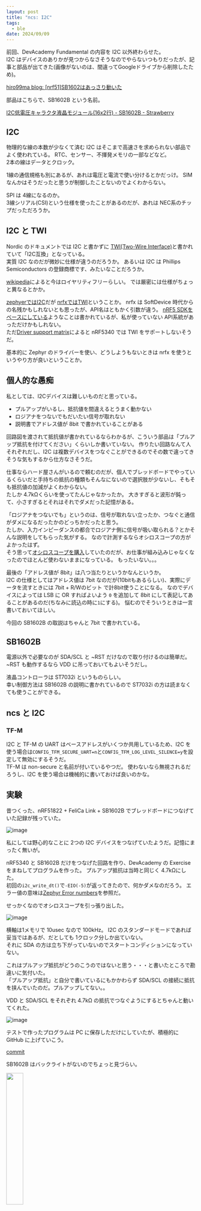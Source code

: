 ```yaml
---
layout: post
title: "ncs: I2C"
tags:
  - ble
date: 2024/09/09
---
```


前回、DevAcademy Fundamental の内容を I2C 以外終わらせた。  
I2C はデバイスのありかが見つからなさそうなのでやらないつもりだったが、記事と部品が出てきた(画像がないのは、間違ってGoogleドライブから削除したため)。

[hiro99ma blog: \[nrf51\]SB1602はあっさり動いた](https://hiro99ma.blogspot.com/2015/04/nrf51sb1602.html)

部品はこちらで、SB1602B という名前。

[I2C低電圧キャラクタ液晶モジュール(16x2行) - SB1602B - Strawberry](https://strawberry-linux.com/catalog/items?code=27001)

## I2C

物理的な線の本数が少なくて済む I2C はそこまで高速さを求められない部品でよく使われている。
RTC、センサー、不揮発メモリの一部などなど。  
2本の線はデータとクロック。

1線の通信規格も別にあるが、あれは電圧と電流で使い分けるとかだっけ。
SIMなんかはそうだったと思うが制御したことないのでよくわからない。

SPI は 4線になるのか。  
3線シリアル(CSI)という仕様を使ったことがあるのだが、あれは NEC系のチップだっただろうか。

## I2C と TWI

Nordic のドキュメントでは I2C と書かずに [TWI(Two-Wire Interface)](https://academy.nordicsemi.com/courses/nrf-connect-sdk-fundamentals/lessons/lesson-6-serial-com-i2c/topic/i2c-protocol/)と書かれていて「I2C互換」となっている。  
実質 I2C なのだが微妙に仕様が違うのだろうか。
あるいは I2C は Phillips Semiconductors の登録商標です、みたいなことだろうか。

[wikipedia](https://ja.wikipedia.org/wiki/I2C)によると今はロイヤリティフリーらしい。
では厳密には仕様がちょっと異なるとかか。

[zephyerではI2C](https://docs.nordicsemi.com/bundle/ncs-latest/page/zephyr/hardware/peripherals/i2c.html)だが [nrfxではTWI](https://docs.nordicsemi.com/bundle/ncs-2.6.1/page/nrfx/drivers/twi/index.html)ということか。
nrfx は SoftDevice 時代からの名残かもしれないとも思ったが、API名はともかく引数が違う。
[nRF5 SDKをベースにしている](https://docs.nordicsemi.com/bundle/ncs-2.6.1/page/nrfx/index.html)ようなことは書かれているが、私が使っていない API系統があっただけかもしれない。  
ただ[Driver support matrix](https://docs.nordicsemi.com/bundle/ncs-2.6.1/page/nrfx/drv_supp_matrix.html#nrfx_drv_supp_matrix_1nrfx_drv_supp_matrix_table)によると nRF5340 では TWI をサポートしないそうだ。

基本的に Zephyr のドライバーを使い、どうしようもないときは nrfx を使うというやり方が良いということか。

## 個人的な愚痴

私としては、I2Cデバイスは難しいものだと思っている。

* プルアップがいるし、抵抗値を間違えるとうまく動かない
* ロジアナをつないでもだいたい信号が取れない
* 説明書でアドレス値が 8bit で書かれていることがある

回路図を渡されて抵抗値が書かれているならわかるが、こういう部品は「プルアップ抵抗を付けてください」くらいしか書いていない。
作りたい回路なんて人それぞれだし、I2C は複数デバイスをつなぐことができるのでその数で違ってきそうな気もするから仕方なさそうだ。

仕事ならハード屋さんがいるので頼むのだが、個人でブレッドボードでやっているくらいだと手持ちの抵抗の種類もそんなにないので選択肢が少ないし、そもそも抵抗値の加減がよくわからない。  
たしか 4.7kΩくらいを使ってたんじゃなかったか。
大きすぎると波形が鈍って、小さすぎるとそれはそれでダメだった記憶がある。

「ロジアナをつないでも」というのは、信号が取れない立ったか、つなぐと通信がダメになるだったかのどっちかだったと思う。  
たしか、入力インピーダンスの都合でロジアナ側に信号が吸い取られる？とかそんな説明をしてもらった気がする。
なので計測するならオシロスコープの方がよかったはず。  
そう思って[オシロスコープを購入](https://hiro99ma.blogspot.com/2019/03/blog-post.html)していたのだが、お仕事が組み込みじゃなくなったのでほとんど使わないままになっている。
もったいない。。。

最後の「アドレス値が 8bit」は八つ当たりというかなんというか。  
I2C の仕様としてはアドレス値は 7bit なのだが(10bitもあるらしい)、実際にデータを流すときには 7bit + R/Wのビット で計8bit使うことになる。
なのでデバイスによっては LSB に OR すればよいよう `0` を追加して 8bit にして表記してあることがあるのだ(ちなみに読込の時に`1`にする)。
悩むのでそういうときは一言書いておいてほしい。

今回の SB1602B の取説はちゃんと 7bit で書かれている。

## SB1602B

電源以外で必要なのが SDA/SCL と ~RST だけなので取り付けるのは簡単だ。  
~RST も動作するなら VDD に吊っておいてもよいそうだし。

液晶コントローラは ST7032i というものらしい。  
幸い制御方法は SB1602B の説明に書かれているので ST7032i の方は読まなくても使うことができる。

## ncs と I2C

### TF-M

I2C と TF-M の UART はベースアドレスがいくつか共用しているため、I2C を使う場合は`CONFIG_TFM_SECURE_UART=n`と`CONFIG_TFM_LOG_LEVEL_SILENCE=y`を設定して無効にするそうだ。  
TF-M は non-secure と名前が付いているやつだ。
使わないなら無視されるだろうし、I2C を使う場合は機械的に書いておけば良いのかな。


## 実験

昔つくった、nRF51822 + FeliCa Link + SB1602B でブレッドボードにつなげていた記録が残っていた。

![image](20150418.PNG)

私にしては野心的なことに 2つの I2C デバイスをつなげていたようだ。記憶にまったく無いが。

nRF5340 と SB1602B だけをつなげた回路を作り、DevAcademy の Exercise をまねしてプログラムを作った。
プルアップ抵抗は当時と同じく 4.7kΩにした。  
初回の`i2c_write_dt()`で`-EIO(-5)`が返ってきたので、何かダメなのだろう。
エラー値の意味は[Zephyr Error numbers](https://docs.zephyrproject.org/apidoc/latest/group__system__errno.html)を参照だ。

せっかくなのでオシロスコープを引っ張り出した。

![image](20240909a-1.png)

横軸は1メモリで 10usec なので 100kHz。
I2C のスタンダードモードであれば妥当ではあるが、だとしても 1クロック分しか出ていない。  
それに SDA の方は立ち下がっていないのでスタートコンディションになっていない。

これはプルアップ抵抗がどうのこうのではないと思う・・・と書いたところで勘違いに気付いた。  
「プルアップ抵抗」と自分で書いているにもかかわらず SDA/SCL の接続に抵抗を挟んでいたのだ。プルアップしてない。。

VDD と SDA/SCL をそれぞれ 4.7kΩ の抵抗でつなぐようにするとちゃんと動いてくれた。

![image](20240909a-2.png)

テストで作ったプログラムは PC に保存しただけにしていたが、積極的に GitHub に上げていこう。

[commit](https://github.com/hirokuma/ncs-i2c-sb1602b)


SB1602B はバックライトがないのでちょっと見づらい。

<a href="./20240909a-3.png"><img src="./20240909a-3.png" width="30%"></a>

MDBT53ボードを端っこにおいているが、これはアンテナを出した方がよいかと思っただけだ。  
しかしこの配置にすると配線が長くなるし、同じ方向に延ばすしかないので線がゴチャゴチャするしでよいことがないな。

----

# Fundamentals 修了

これで DevAcademy [nRF Connect SDK Fundamentals](https://academy.nordicsemi.com/courses/nrf-connect-sdk-fundamentals/) は修了だ。  
修了証も発行される。

<a href="https://academy.nordicsemi.com/check-certificate/7019A86772612C9-7019A867102B796-11EFA0107D51B7_39/">修了証</a>

まあ、全部の科目を完了にしてクイズに正解すれば修了できるのだけどね。  
それに基本を軽く抑えたという程度で、仕事で使うにはまだまだ慣れもノウハウも全然足りない。
が、実際の環境で使っていかないと身につかないもんだと思うからよいのだ。
